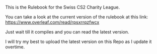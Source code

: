 This is the Rulebook for the Swiss CS2 Charity League.

You can take a look at the current version of the rulebook at this link:
https://www.overleaf.com/read/rpsxrrqzfwcx

Just wait till it compiles and you can read the latest version. 

I will try my best to upload the latest version on this Repo as I update it overtime.
